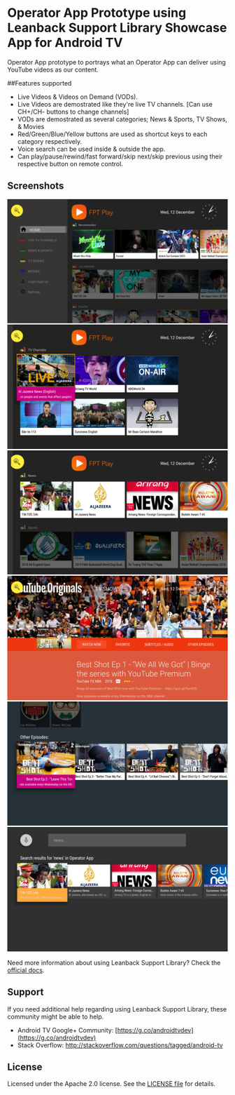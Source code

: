 # Operator App Prototype using Leanback Support Library Showcase App for Android TV
Operator App prototype to portrays what an Operator App can deliver using YouTube videos as our content.

##Features supported
- Live Videos & Videos on Demand (VODs).
- Live Videos are demostrated like they're live TV channels. [Can use CH+/CH- buttons to change channels]
- VODs are demostrated as several categories; News & Sports, TV Shows, & Movies
- Red/Green/Blue/Yellow buttons are used as shortcut keys to each category respectively.
- Voice search can be used inside & outside the app.
- Can play/pause/rewind/fast forward/skip next/skip previous using their respective button on remote control.

## Screenshots

![Main browser](Screenshots/new_main.png)
![Live TV Channels](Screenshots/new_livetv_focused.png)
![News & Sports](Screenshots/new_news_and_sports.png)
![VOD Details](Screenshots/new_details.png)
![VOD Episodes](Screenshots/new_episodes.png)
![Voice Search](Screenshots/new_search.png)



Need more information about using Leanback Support Library? Check the [official docs][getting-started].

## Support

If you need additional help regarding using Leanback Support Library, these community might be able to help.

- Android TV Google+ Community: [https://g.co/androidtvdev](https://g.co/androidtvdev)
- Stack Overflow: http://stackoverflow.com/questions/tagged/android-tv

## License

Licensed under the Apache 2.0 license. See the [LICENSE file][license] for details.

[store-apps]: https://play.google.com/store/apps/collection/promotion_3000e26_androidtv_apps_all
[studio]: https://developer.android.com/tools/studio/index.html
[getting-started]: https://developer.android.com/training/tv/start/start.html
[bugs]: https://github.com/googlesamples/androidtv-Leanback/issues/new
[contributing]: CONTRIBUTING.md
[license]: LICENSE
